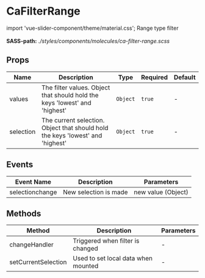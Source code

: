 # CaFilterRange

import 'vue-slider-component/theme/material.css'; Range type filter<br><br> **SASS-path:** _./styles/components/molecules/ca-filter-range.scss_

## Props

<!-- @vuese:CaFilterRange:props:start -->
|Name|Description|Type|Required|Default|
|---|---|---|---|---|
|values|The filter values. Object that should hold the keys 'lowest' and 'highest'|`Object`|`true`|-|
|selection|The current selection. Object that should hold the keys 'lowest' and 'highest'|`Object`|`true`|-|

<!-- @vuese:CaFilterRange:props:end -->


## Events

<!-- @vuese:CaFilterRange:events:start -->
|Event Name|Description|Parameters|
|---|---|---|
|selectionchange|New selection is made|new value (Object)|

<!-- @vuese:CaFilterRange:events:end -->


## Methods

<!-- @vuese:CaFilterRange:methods:start -->
|Method|Description|Parameters|
|---|---|---|
|changeHandler|Triggered when filter is changed|-|
|setCurrentSelection|Used to set local data when mounted|-|

<!-- @vuese:CaFilterRange:methods:end -->



